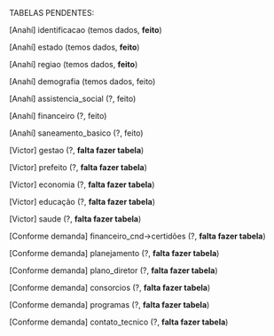 TABELAS PENDENTES:



\[Anahí] identificacao (temos dados, **feito**)

\[Anahí] estado (temos dados, **feito**)

\[Anahí] regiao (temos dados, **feito**)

\[Anahí] demografia (temos dados, feito)

\[Anahí] assistencia\_social (?, feito)

\[Anahí] financeiro (?, feito)

\[Anahí] saneamento\_basico (?, feito)

\[Victor] gestao (?, **falta fazer tabela**)

\[Victor] prefeito (?, **falta fazer tabela**)

\[Victor] economia (?, **falta fazer tabela**)

\[Victor] educação (?, **falta fazer tabela**)

\[Victor] saude (?, **falta fazer tabela**)





\[Conforme demanda] financeiro\_cnd->certidões (?, **falta fazer tabela**)

\[Conforme demanda] planejamento (?, **falta fazer tabela**)

\[Conforme demanda] plano\_diretor (?, **falta fazer tabela**)

\[Conforme demanda] consorcios (?, **falta fazer tabela**)

\[Conforme demanda] programas (?, **falta fazer tabela**)

\[Conforme demanda] contato\_tecnico (?, **falta fazer tabela**)









